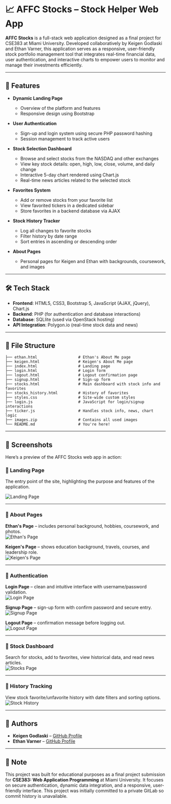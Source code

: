 # 📈 AFFC Stocks – Stock Helper Web App

**AFFC Stocks** is a full-stack web application designed as a final project for CSE383 at Miami University. Developed collaboratively by Keigen Godlaski and Ethan Varner, this application serves as a responsive, user-friendly stock portfolio management tool that integrates real-time financial data, user authentication, and interactive charts to empower users to monitor and manage their investments efficiently.

---

## 🚀 Features

- **Dynamic Landing Page**
  - Overview of the platform and features
  - Responsive design using Bootstrap

- **User Authentication**
  - Sign-up and login system using secure PHP password hashing
  - Session management to track active users

- **Stock Selection Dashboard**
  - Browse and select stocks from the NASDAQ and other exchanges
  - View key stock details: open, high, low, close, volume, and daily change
  - Interactive 5-day chart rendered using Chart.js
  - Real-time news articles related to the selected stock

- **Favorites System**
  - Add or remove stocks from your favorite list
  - View favorited tickers in a dedicated sidebar
  - Store favorites in a backend database via AJAX

- **Stock History Tracker**
  - Log all changes to favorite stocks
  - Filter history by date range
  - Sort entries in ascending or descending order

- **About Pages**
  - Personal pages for Keigen and Ethan with backgrounds, coursework, and images

---

## 🛠️ Tech Stack

- **Frontend**: HTML5, CSS3, Bootstrap 5, JavaScript (AJAX, jQuery), Chart.js
- **Backend**: PHP (for authentication and database interactions)
- **Database**: SQLlite (used via OpenStack hosting)
- **API Integration**: Polygon.io (real-time stock data and news)

---

## 📂 File Structure

```plaintext
├── ethan.html                  # Ethan's About Me page
├── keigen.html                 # Keigen's About Me page
├── index.html                  # Landing page
├── login.html                  # Login form
├── logout.html                 # Logout confirmation page
├── signup.html                 # Sign-up form
├── stocks.html                 # Main dashboard with stock info and favorites
├── stocks_history.html         # History of favorites
├── styles.css                  # Site-wide custom styles
├── login.js                    # JavaScript for login/signup interactions
├── ticker.js                   # Handles stock info, news, chart logic
├── images.zip                  # Contains all used images
└── README.md                   # You're here!
```

---

## 📸 Screenshots

Here’s a preview of the AFFC Stocks web app in action:

### 🔹 Landing Page
The entry point of the site, highlighting the purpose and features of the application.

![Landing Page](images-finished/landing-page.png)

---

### 🔹 About Pages

**Ethan's Page** – includes personal background, hobbies, coursework, and photos.  
![Ethan's Page](images-finished/ethan-page.png)

**Keigen's Page** – shows education background, travels, courses, and leadership role.  
![Keigen's Page](images-finished/keigen-page.png)

---

### 🔹 Authentication

**Login Page** – clean and intuitive interface with username/password validation.  
![Login Page](images-finished/login-page.png)

**Signup Page** – sign-up form with confirm password and secure entry.  
![Signup Page](images-finished/signup-page.png)

**Logout Page** – confirmation message before logging out.  
![Logout Page](images-finished/logout-page.png)

---

### 🔹 Stock Dashboard

Search for stocks, add to favorites, view historical data, and read news articles.  
![Stocks Page](images-finished/stock-page.png)

---

### 🔹 History Tracking

View stock favorite/unfavorite history with date filters and sorting options.  
![Stock History](images-finished/stock-history.png)

---

## 👥 Authors

- **Keigen Godlaski** – [GitHub Profile](https://github.com/godlaska)
- **Ethan Varner** – [GitHub Profile](https://github.com/varnereh)

---

## 📌 Note

This project was built for educational purposes as a final project submission for **CSE383: Web Application Programming** at Miami University. It focuses on secure authentication, dynamic data integration, and a responsive, user-friendly interface. This project was initially committed to a private GitLab so commit history is unavailable. 
